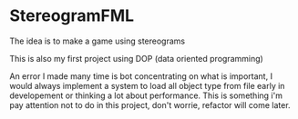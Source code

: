 # StereogramFML

The idea is to make a game using stereograms

This is also my first project using DOP (data oriented programming)

An error I made many time is bot concentrating on what is important, I would always implement a system to load all object type from file early in developement or thinking a lot about performance. This is something i'm pay attention not to do in this project, don't worrie, refactor will come later.
